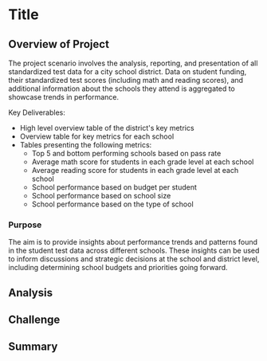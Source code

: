 # Title



## Overview of Project

The project scenario involves the analysis, reporting, and presentation of all standardized test data for a city school district. Data on student funding, their standardized test scores (including math and reading scores), and additional information about the schools they attend is aggregated to showcase trends in performance. 

Key Deliverables:

* High level overview table of the district's key metrics
* Overview table for key metrics for each school
* Tables presenting the following metrics:
    - Top 5 and bottom performing schools based on pass rate
    - Average math score for students in each grade level at each school
    - Average reading score for students in each grade level at each school
    - School performance based on budget per student
    - School performance based on school size
    - School performance based on the type of school

### Purpose

The aim is to provide insights about performance trends and patterns found in the student test data across different schools. These insights can be used to inform discussions and strategic decisions at the school and district level, including determining school budgets and priorities going forward.

## Analysis
## Challenge
## Summary

